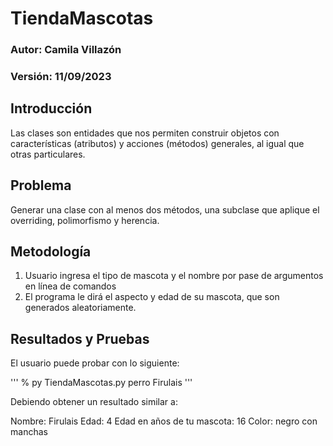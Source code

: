 # TiendaMascotas

### Autor: Camila Villazón
### Versión: 11/09/2023

## Introducción
Las clases son entidades que nos permiten construir objetos con características (atributos) y acciones (métodos) 
generales, al igual que otras particulares. 

## Problema
Generar una clase con al menos dos métodos, una subclase que aplique el overriding, polimorfismo y herencia. 

## Metodología
1. Usuario ingresa el tipo de mascota y el nombre por pase de argumentos en línea de comandos
2. El programa le dirá el aspecto y edad de su mascota, que son generados aleatoriamente. 

## Resultados y Pruebas

El usuario puede probar con lo siguiente:

''' % py TiendaMascotas.py perro Firulais '''

Debiendo obtener un resultado similar a:

Nombre: Firulais
Edad: 4
Edad en años de tu mascota: 16
Color: negro con manchas